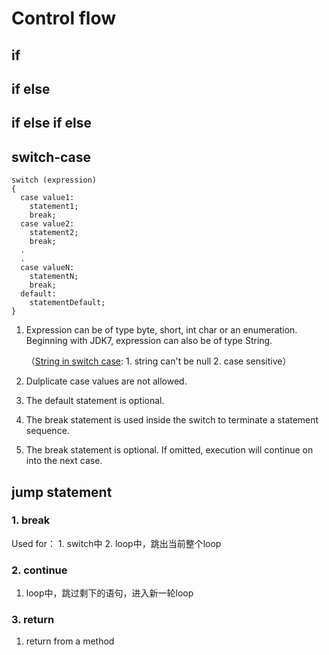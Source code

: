 # Control flow

## if

## if else

## if else if else

## switch-case

```text
switch (expression)
{
  case value1:
    statement1;
    break;
  case value2:
    statement2;
    break;
  .
  .
  case valueN:
    statementN;
    break;
  default:
    statementDefault;
}
```

1. Expression can be of type byte, short, int char or an enumeration. Beginning with JDK7, expression can also be of type String.

   （[String in switch case](https://www.geeksforgeeks.org/string-in-switch-case-in-java/): 1. string can't be null 2. case sensitive）

2. Dulplicate case values are not allowed.
3. The default statement is optional.
4. The break statement is used inside the switch to terminate a statement sequence.
5. The break statement is optional. If omitted, execution will continue on into the next case.

## jump statement

### 1. break

Used for： 1. switch中 2. loop中，跳出当前整个loop

### 2. continue

1. loop中，跳过剩下的语句，进入新一轮loop

### 3. return

1. return from a method


